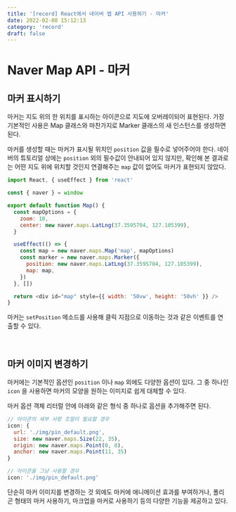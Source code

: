 ```yaml
---
title: '[record] React에서 네이버 맵 API 사용하기 - 마커'
date: 2022-02-08 15:12:13
category: 'record'
draft: false
---
```


# Naver Map API - 마커

## 마커 표시하기

마커는 지도 위의 한 위치를 표시하는 아이콘으로 지도에 오버레이되어 표현된다. 가장 기본적인 사용은 Map 클래스와 마찬가지로 Marker 클래스의 새 인스턴스를 생성하면 된다.

마커를 생성할 때는 마커가 표시될 위치인 `position` 값을 필수로 넣어주어야 한다. 네이버의 튜토리얼 상에는 `position` 외의 필수값이 안내되어 있지 않지만, 확인해 본 결과로는 어떤 지도 위에 위치할 것인지 연결해주는 `map` 값이 없어도 마커가 표현되지 않았다.

```javascript
import React, { useEffect } from 'react'

const { naver } = window

export default function Map() {
  const mapOptions = {
    zoom: 10,
    center: new naver.maps.LatLng(37.3595704, 127.105399),
  }

  useEffect(() => {
    const map = new naver.maps.Map('map', mapOptions)
    const marker = new naver.maps.Marker({
      position: new naver.maps.LatLng(37.3595704, 127.105399),
      map: map,
    })
  }, [])

  return <div id="map" style={{ width: '50vw', height: '50vh' }} />
}
```

마커는 `setPosition` 메소드를 사용해 클릭 지점으로 이동하는 것과 같은 이벤트를 연출할 수 있다.

<br />

## 마커 이미지 변경하기

마커에는 기본적인 옵션인 `position` 이나 `map` 외에도 다양한 옵션이 있다. 그 중 하나인 `icon` 을 사용하면 마커의 모양을 원하는 이미지로 쉽게 대체할 수 있다.

마커 옵션 객체 리터럴 안에 아래와 같은 형식 중 하나로 옵션을 추가해주면 된다.

```javascript
// 아이콘의 세부 사항 조절이 필요할 경우
icon: {
  url: './img/pin_default.png',
  size: new naver.maps.Size(22, 35),
  origin: new naver.maps.Point(0, 0),
  anchor: new naver.maps.Point(11, 35)
}

// 아이콘을 그냥 사용할 경우
icon: './img/pin_default.png'
```

단순히 마커 이미지를 변경하는 것 외에도 마커에 애니메이션 효과를 부여하거나, 폴리곤 형태의 마커 사용하기, 마크업을 마커로 사용하기 등의 다양한 기능을 제공하고 있다.

<br/>
<br/>
<br/>
<br/>
